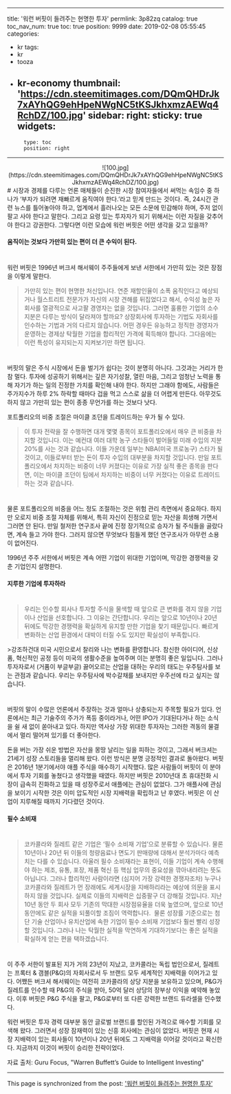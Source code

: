 
---
title: '워런 버핏이 들려주는 현명한 투자'
permlink: 3p82zq
catalog: true
toc_nav_num: true
toc: true
position: 9999
date: 2019-02-08 05:55:45
categories:
- kr
tags:
- kr
- tooza
- kr-economy
thumbnail: 'https://cdn.steemitimages.com/DQmQHDrJk7xAYhQG9ehHpeNWgNC5tKSJkhxmzAEWq4RchDZ/100.jpg'
sidebar:
    right:
        sticky: true
widgets:
    -
        type: toc
        position: right
---


<center>
![100.jpg](https://cdn.steemitimages.com/DQmQHDrJk7xAYhQG9ehHpeNWgNC5tKSJkhxmzAEWq4RchDZ/100.jpg)
</center>
#
시장과 경제를 다루는 언론 매체들이 순진한 시장 참여자들에서 써먹는 속임수 중 하나가 ‘부자가 되려면 재빠르게 움직여야 한다.’라고 믿게 만드는 것이다. 즉, 24시간 관련 뉴스를 틀어놓아야 하고, 업계에서 흘러나오는 모든 소문에 민감해야 하며, 주저 없이 팔고 사야 한다고 말한다. 그리고 요령 있는 투자자가 되기 위해서는 이런 자질을 갖추어야 한다고 강권한다. 그렇다면 이런 모습에 워런 버핏은 어떤 생각을 갖고 있을까?

#### 움직이는 것보다 가만히 있는 편이 더 큰 수익이 된다.
#
​워런 버핏은 1996년 버크셔 해서웨이 주주들에게 보낸 서한에서 가만히 있는 것은 장점을 이렇게 말한다.

>가만히 있는 편이 현명한 처신입니다. 연준 재할인율이 소폭 움직인다고 예상되거나 월스트리트 전문가가 자신의 시장 견해를 뒤집었다고 해서, 수익성 높은 자회사를 열광적으로 사고팔 경영자는 없을 것입니다. 그러면 훌륭한 기업의 소수 지분은 다루는 방식이 달라져야 할까요? 상장회사에 투자하는 기법도 자회사를 인수하는 기법과 거의 다르지 않습니다. 어떤 경우든 유능하고 정직한 경영자가 운영하는 경제상 탁월한 기업을 합리적인 가격에 획득해야 합니다. 그다음에는 이런 특성이 유지되는지 지켜보기만 하면 됩니다.
#
버핏의 말은 주식 시장에서 돈을 벌기가 쉽다는 것이 분명히 아니다. 그것과는 거리가 한참 멀다. 투자에 성공하기 위해서는 깊은 자기성찰, 열린 마음, 그리고 엄청난 노력을 통해 자기가 하는 일의 진정한 가치를 확인해 내야 한다. 하지만 그래야 함에도, 사람들은 주가지수가 하루 2% 하락할 때마다 겁을 먹고 스스로 삶을 더 어렵게 만든다. 아무것도 하지 않고 가만히 있는 편이 종종 무언가를 하는 것보다 낫다.

​포트폴리오의 비중 조절은 마이클 조던을 트레이드하는 우가 될 수 있다.

>이 투자 전략을 잘 수행하면 대개 몇몇 종목이 포트폴리오에서 매우 큰 비중을 차지할 것입니다. 이는 예컨대 여러 대학 농구 스타들이 벌어들일 미래 수입의 지분 20%를 사는 것과 같습니다. 이들 가운데 일부는 NBA(미국 프로농구) 스타가 될 것이고, 이들로부터 받는 돈이 투자 수입의 대부분을 차지할 것입니다. 만일 포트폴리오에서 차지하는 비중이 너무 커졌다는 이유로 가장 실적 좋은 종목을 판다면, 이는 마이클 조던이 팀에서 차지하는 비중이 너무 커졌다는 이유로 트레이드하는 것과 같습니다.
#
물론 포트폴리오의 비중을 어느 정도 조절하는 것은 위험 관리 측면에서 중요하다. 하지만 오로지 비중 조절 자체를 위해서, 특히 자신이 진정으로 믿는 자산을 희생해 가면서 그러면 안 된다. 만일 철저한 연구조사 끝에 진정 장기적으로 승자가 될 주식들을 골랐다면, 계속 들고 가야 한다. 그러지 않으면 무엇보다 힘들게 했던 연구조사가 아무런 소용이 없어진다.

​1996년 주주 서한에서 버핏은 계속 어떤 기업이 위대한 기업이며, 막강한 경쟁력을 갖춘 기업인지 설명한다.

#### 지루한 기업에 투자하라
#
>우리는 인수할 회사나 투자할 주식을 물색할 때 앞으로 큰 변화를 겪지 않을 기업이나 산업을 선호합니다. 그 이유는 간단합니다. 우리는 앞으로 10년이나 20년 뒤에도 막강한 경쟁력을 확실하게 유지할 만한 기업을 찾기 때문입니다. 빠르게 변화하는 산업 환경에서 대박이 터질 수도 있지만 확실성이 부족합니다.

​>강조하건대 미국 시민으로서 찰리와 나는 변화를 환영합니다. 참신한 아이디어, 신상품, 혁신적인 공정 등이 미국의 생활수준을 높여주며 이는 분명히 좋은 일입니다. 그러나 투자자로서 (거품이 부글부글) 끓어오르는 산업을 대하는 우리의 태도는 우주탐사를 보는 관점과 같습니다. 우리는 우주탐사에 박수갈채를 보내지만 우주선에 타고 싶지는 않습니다.
#
버핏의 말이 수많은 언론에서 주장하는 것과 얼마나 상충되는지 주목할 필요가 있다. 언론에서는 최근 기술주의 주가가 폭등 중이라거나, 어떤 IPO가 기대된다거나 하는 소식을 쉴 새 없이 쏟아내고 있다. 하지만 역사상 가장 위대한 투자자는 그러한 격동의 물결에서 멀리 떨어져 있기를 더 좋아한다.

​돈을 버는 가장 쉬운 방법은 자산을 몽땅 날리는 일을 피하는 것이고, 그래서 버크셔는 21세기 성장 스토리들을 멀리해 왔다. 이런 방식은 분명 긍정적인 결과로 돌아왔다. 버핏은 2016년 1분기에서야 애플 주식을 매수하기 시작했다. 많은 사람들이 버핏이 이 분야에서 투자 기회를 놓쳤다고 생각했을 때였다. 하지만 버핏은 2010년대 초 휴대전화 시장이 급속히 진화하고 있을 때 성장주로서 애플에는 관심이 없었다. 그가 애플사에 관심을 보이기 시작한 것은 이미 압도적인 시장 지배력을 확립하고 난 후였다. 버핏은 이 산업이 지루해질 때까지 기다렸던 것이다.

#### 필수 소비재
#
>코카콜라와 질레트 같은 기업은 ‘필수 소비재 기업’으로 분류할 수 있습니다. 물론 10년이나 20년 뒤 이들의 청량음료나 면도기 판매량에 대해서 분석가마다 예측치는 다를 수 있습니다. 아울러 필수 소비재라는 표현이, 이들 기업이 계속 수행해야 하는 제조, 유통, 포장, 제품 혁신 등 핵심 업무의 중요성을 깎아내리려는 뜻도 아닙니다. 그러나 합리적인 사람이라면 (심지어 가장 강력한 경쟁자조차) 누구나 코카콜라와 질레트가 먼 장래에도 세계시장을 지배하리라는 예상에 의문을 표시하지 않을 것입니다. 실제로 이들의 지배력은 십중팔구 더 강해질 것입니다. 지난 10년 동안 두 회사 모두 기존의 막대한 시장점유율을 더욱 높였으며, 앞으로 10년 동안에도 같은 실적을 되풀이할 조짐이 역력합니다.
​
>물론 성장률 기준으로는 첨단 기술 산업이나 유치산업에 속한 기업이 필수 소비재 기업보다 훨씬 빨리 성장할 것입니다. 그러나 나는 탁월한 실적을 막연하게 기대하기보다는 좋은 실적을 확실하게 얻는 편을 택하겠습니다. 
#
이 주주 서한이 발표된 지가 거의 23년이 지났고, 코카콜라는 독립 법인으로서, 질레트는 프록터 & 갬블(P&G)의 자회사로서 두 브랜드 모두 세계적인 지배력을 이어가고 있다. 어쨌든 버크셔 해서웨이는 여전히 코카콜라의 상당 지분을 보유하고 있으며, P&G가 질레트를 인수할 때 P&G의 주식을 받아, 50억 달러 상당의 장부상 이익을 예약해 놓았다. 이후 버핏은 P&G 주식을 팔고, P&G로부터 또 다른 강력한 브랜드 듀라셀을 인수했다.

​워런 버핏은 투자 경력 대부분 동안 글로벌 브랜드를 할인된 가격으로 매수할 기회를 모색해 왔다. 그러면서 성장 잠재력이 있는 신흥 회사에는 관심이 없었다. 버핏은 현재 시장 지배력이 있는 회사들이 10년이나 20년 뒤에도 그 지배력을 이어갈 것이라고 확신한다. 지금까지 이것이 버핏이 승리한 전략이었다.

​자료 출처: Guru Focus, "Warren Buffett’s Guide to Intelligent Investing"

- - -

This page is synchronized from the post: ['워런 버핏이 들려주는 현명한 투자'](https://steemit.com/@pius.pius/3p82zq)

